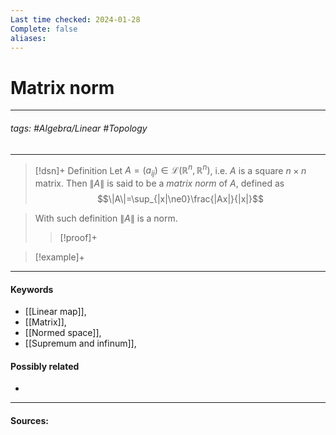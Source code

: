 ```yaml
---
Last time checked: 2024-01-28
Complete: false
aliases:
---
```

# Matrix norm
***
###### tags: #Algebra/Linear #Topology 
***
>[!dsn]+ Definition
>Let $A=(a_{ij})\in\mathcal{L}(\mathbb{R}^{n},\mathbb{R}^{n})$, i.e. $A$ is a square $n\times n$ matrix. Then $\|A\|$ is said to be a *matrix norm* of $A$, defined as
>$$\|A\|=\sup_{|x|\ne0}\frac{|Ax|}{|x|}$$

>With such definition $\|A\|$ is a norm.
>>[!proof]+
>>

>[!example]+ 
>


***
#### Keywords
- [[Linear map]],
- [[Matrix]],
- [[Normed space]],
- [[Supremum and infinum]],
#### Possibly related
- 
***
#### Sources: